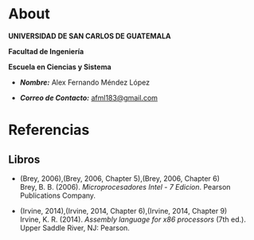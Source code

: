 # About

**UNIVERSIDAD DE SAN CARLOS DE GUATEMALA**

**Facultad de Ingeniería**

**Escuela en Ciencias y Sistema**

- ***Nombre:*** Alex Fernando Méndez López

- ***Correo de Contacto:*** afml183@gmail.com



# Referencias

## Libros

- (Brey, 2006),(Brey, 2006, Chapter 5),(Brey, 2006, Chapter 6)  
  Brey, B. B. (2006). *Microprocesadores Intel - 7 Edicion*. Pearson Publications Company.

- (Irvine, 2014),(Irvine, 2014, Chapter 6),(Irvine, 2014, Chapter 9)  
  Irvine, K. R. (2014). *Assembly language for x86 processors* (7th ed.). Upper Saddle River, NJ: Pearson.

# 